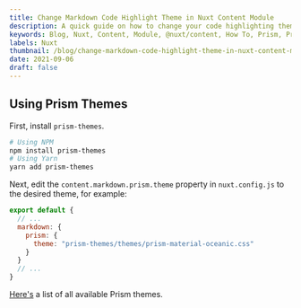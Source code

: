 ```yaml
---
title: Change Markdown Code Highlight Theme in Nuxt Content Module
description: A quick guide on how to change your code highlighting theme in the Nuxt content module.
keywords: Blog, Nuxt, Content, Module, @nuxt/content, How To, Prism, Prism Themes, Themes, Highlight.js
labels: Nuxt
thumbnail: /blog/change-markdown-code-highlight-theme-in-nuxt-content-module/thumbnail.png
date: 2021-09-06
draft: false
---
```


## Using Prism Themes

First, install `prism-themes`.

```bash
# Using NPM
npm install prism-themes
# Using Yarn
yarn add prism-themes
```

Next, edit the `content.markdown.prism.theme` property in `nuxt.config.js` to the desired theme, for example:

```js
export default {
  // ...
  markdown: {
    prism: {
      theme: "prism-themes/themes/prism-material-oceanic.css"
    }
  }
  // ...
}
```

[Here's](https://github.com/PrismJS/prism-themes) a list of all available Prism themes.